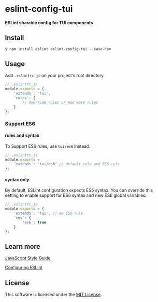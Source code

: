 # eslint-config-tui

#### ESLint sharable config for TUI components

## Install
```
$ npm install eslint eslint-config-tui --save-dev
```

## Usage
Add `.eslintrc.js` on your project's root directory.
```javascript
// .eslintrc.js
module.exports = {
    'extends': 'tui',
    'rules': {
        // Override rules or Add more rules
    }
};
```
### Support ES6
#### rules and syntax
To Support ES6 rules, use `tui/es6` instead.
```javascript
// .eslintrc.js
module.exports =
    'extends': 'tui/es6' // default rule and ES6 rule
};
```
#### syntax only
By default, ESLint configuration expects ES5 syntax. You can override this setting to enable support for ES6 syntax and new ES6 global variables.
```javascript
// .eslintrc.js
module.exports = {
    'extends': 'tui', // no ES6 rule
    'env': {
        'es6': true
    }
};
```

## Learn more
[JavaScript Style Guide](https://github.com/nhnent/fe.javascript/wiki)

[Configuring ESLint](http://eslint.org/docs/user-guide/configuring)

## License
This software is licensed under the [MIT License](https://github.com/nhnent/tui.eslint.config/blob/master/LICENSE).
